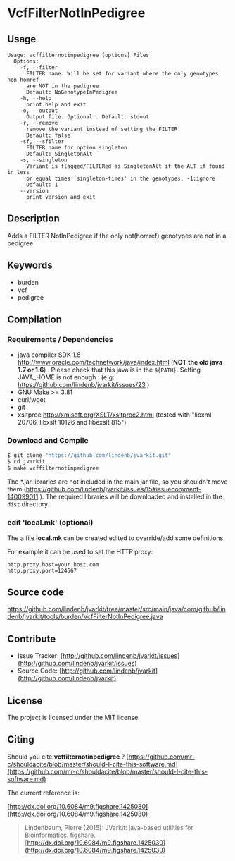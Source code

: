 # VcfFilterNotInPedigree


## Usage

```
Usage: vcffilternotinpedigree [options] Files
  Options:
    -f, --filter
      FILTER name. Will be set for variant where the only genotypes non-homref 
      are NOT in the pedigree
      Default: NoGenotypeInPedigree
    -h, --help
      print help and exit
    -o, --output
      Output file. Optional . Default: stdout
    -r, --remove
      remove the variant instead of setting the FILTER
      Default: false
    -sf, --sfilter
      FILTER name for option singleton
      Default: SingletonAlt
    -s, --singleton
      Variant is flagged/FILTERed as SingletonAlt if the ALT if found in less 
      or equal times 'singleton-times' in the genotypes. -1:ignore
      Default: 1
    --version
      print version and exit

```


## Description

Adds a FILTER NotInPedigree if the only not(homref) genotypes are not in a pedigree


## Keywords

 * burden
 * vcf
 * pedigree


## Compilation

### Requirements / Dependencies

* java compiler SDK 1.8 http://www.oracle.com/technetwork/java/index.html (**NOT the old java 1.7 or 1.6**) . Please check that this java is in the `${PATH}`. Setting JAVA_HOME is not enough : (e.g: https://github.com/lindenb/jvarkit/issues/23 )
* GNU Make >= 3.81
* curl/wget
* git
* xsltproc http://xmlsoft.org/XSLT/xsltproc2.html (tested with "libxml 20706, libxslt 10126 and libexslt 815")


### Download and Compile

```bash
$ git clone "https://github.com/lindenb/jvarkit.git"
$ cd jvarkit
$ make vcffilternotinpedigree
```

The *.jar libraries are not included in the main jar file, so you shouldn't move them (https://github.com/lindenb/jvarkit/issues/15#issuecomment-140099011 ).
The required libraries will be downloaded and installed in the `dist` directory.

### edit 'local.mk' (optional)

The a file **local.mk** can be created edited to override/add some definitions.

For example it can be used to set the HTTP proxy:

```
http.proxy.host=your.host.com
http.proxy.port=124567
```
## Source code 

[https://github.com/lindenb/jvarkit/tree/master/src/main/java/com/github/lindenb/jvarkit/tools/burden/VcfFilterNotInPedigree.java
](https://github.com/lindenb/jvarkit/tree/master/src/main/java/com/github/lindenb/jvarkit/tools/burden/VcfFilterNotInPedigree.java
)
## Contribute

- Issue Tracker: [http://github.com/lindenb/jvarkit/issues](http://github.com/lindenb/jvarkit/issues)
- Source Code: [http://github.com/lindenb/jvarkit](http://github.com/lindenb/jvarkit)

## License

The project is licensed under the MIT license.

## Citing

Should you cite **vcffilternotinpedigree** ? [https://github.com/mr-c/shouldacite/blob/master/should-I-cite-this-software.md](https://github.com/mr-c/shouldacite/blob/master/should-I-cite-this-software.md)

The current reference is:

[http://dx.doi.org/10.6084/m9.figshare.1425030](http://dx.doi.org/10.6084/m9.figshare.1425030)

> Lindenbaum, Pierre (2015): JVarkit: java-based utilities for Bioinformatics. figshare.
> [http://dx.doi.org/10.6084/m9.figshare.1425030](http://dx.doi.org/10.6084/m9.figshare.1425030)




